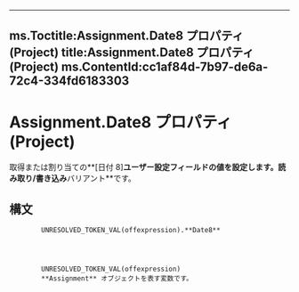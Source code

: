 

---
ms.Toctitle:Assignment.Date8 プロパティ (Project)
title:Assignment.Date8 プロパティ (Project)
ms.ContentId:cc1af84d-7b97-de6a-72c4-334fd6183303
---
# Assignment.Date8 プロパティ (Project)




取得または割り当ての**[日付 8]**ユーザー設定フィールドの値を設定します。読み取り/書き込み**バリアント**です。

## 構文

            UNRESOLVED_TOKEN_VAL(offexpression).**Date8**




            UNRESOLVED_TOKEN_VAL(offexpression)
            **Assignment** オブジェクトを表す変数です。




